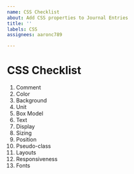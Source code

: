 ```yaml
---
name: CSS Checklist
about: Add CSS properties to Journal Entries
title: ''
labels: CSS
assignees: aaronc789

---
```


# CSS Checklist

1. Comment
2. Color
3. Background
4. Unit
5. Box Model
6. Text
7. Display
8. Sizing
9. Position
10. Pseudo-class
11. Layouts
12. Responsiveness
13. Fonts
